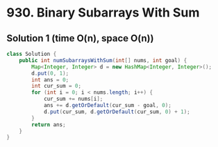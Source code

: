# 930. Binary Subarrays With Sum

## Solution 1 (time O(n), space O(n))

```java
class Solution {
    public int numSubarraysWithSum(int[] nums, int goal) {
        Map<Integer, Integer> d = new HashMap<Integer, Integer>();
        d.put(0, 1);
        int ans = 0;
        int cur_sum = 0;
        for (int i = 0; i < nums.length; i++) {
            cur_sum += nums[i];
            ans += d.getOrDefault(cur_sum - goal, 0);
            d.put(cur_sum, d.getOrDefault(cur_sum, 0) + 1);
        }
        return ans;
    }
}
```
